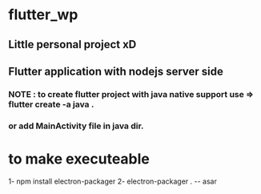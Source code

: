 # flutter_wp

## Little personal project xD

## Flutter application with nodejs server side

### NOTE : to create flutter project with java native support use => flutter create -a java . 
### or add MainActivity file in java dir.


# to make executeable

1- npm install electron-packager
2- electron-packager . -- asar

